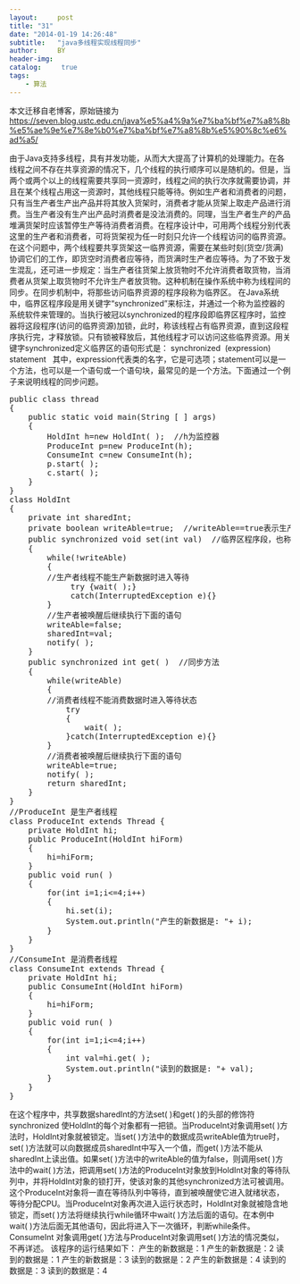 ```yaml
---
layout:     post
title: "31"
date: "2014-01-19 14:26:48"
subtitle:   "java多线程实现线程同步"
author:     BY
header-img:
catalog: 	 true
tags:
    - 算法
---
```


本文迁移自老博客，原始链接为 <https://seven.blog.ustc.edu.cn/java%e5%a4%9a%e7%ba%bf%e7%a8%8b%e5%ae%9e%e7%8e%b0%e7%ba%bf%e7%a8%8b%e5%90%8c%e6%ad%a5/>

由于Java支持多线程，具有并发功能，从而大大提高了计算机的处理能力。在各线程之间不存在共享资源的情况下，几个线程的执行顺序可以是随机的。但是，当两个或两个以上的线程需要共享同一资源时，线程之间的执行次序就需要协调，并且在某个线程占用这一资源时，其他线程只能等待。例如生产者和消费者的问题，只有当生产者生产出产品并将其放入货架时，消费者才能从货架上取走产品进行消费。当生产者没有生产出产品时消费者是没法消费的。同理，当生产者生产的产品堆满货架时应该暂停生产等待消费者消费。在程序设计中，可用两个线程分别代表这里的生产者和消费者，可将货架视为任一时刻只允许一个线程访问的临界资源。
在这个问题中，两个线程要共享货架这一临界资源，需要在某些时刻(货空/货满)协调它们的工作，即货空时消费者应等待，而货满时生产者应等待。为了不致于发生混乱，还可进一步规定：当生产者往货架上放货物时不允许消费者取货物，当消费者从货架上取货物时不允许生产者放货物。这种机制在操作系统中称为线程间的同步。在同步机制中，将那些访问临界资源的程序段称为临界区。
在Java系统中，临界区程序段是用关键字“synchronized”来标注，并通过一个称为监控器的系统软件来管理的。当执行被冠以synchronized的程序段即临界区程序时，监控器将这段程序(访问的临界资源)加锁，此时，称该线程占有临界资源，直到这段程序执行完，才释放锁。只有锁被释放后，其他线程才可以访问这些临界资源。用关键字synchronized定义临界区的语句形式是：
synchronized  (expression)  statement   其中，expression代表类的名字，它是可选项；statement可以是一个方法，也可以是一个语句或一个语句块，最常见的是一个方法。下面通过一个例子来说明线程的同步问题。
<pre class="brush:[java]">public class thread
{
    public static void main(String [ ] args)
    {
        HoldInt h=new HoldInt( );  //h为监控器
        ProduceInt p=new ProduceInt(h);
        ConsumeInt c=new ConsumeInt(h);
        p.start( );
        c.start( );
    }
}
class HoldInt
{
    private int sharedInt;
    private boolean writeAble=true;  //writeAble==true表示生产者线程能生产新数据
    public synchronized void set(int val)  //临界区程序段，也称为同步方法
    {
        while(!writeAble)
        {
        //生产者线程不能生产新数据时进入等待
             try {wait( );}
             catch(InterruptedException e){}
        }
        //生产者被唤醒后继续执行下面的语句
        writeAble=false;
        sharedInt=val;
        notify( );
    }
    public synchronized int get( )  //同步方法
    {
        while(writeAble)
        {
        //消费者线程不能消费数据时进入等待状态
            try
            {
                wait( );
            }catch(InterruptedException e){}
        }
        //消费者被唤醒后继续执行下面的语句
        writeAble=true;
        notify( );
        return sharedInt;
    }
}
//ProduceInt 是生产者线程
class ProduceInt extends Thread {
    private HoldInt hi;
    public ProduceInt(HoldInt hiForm)
    {
        hi=hiForm;
    }
    public void run( )
    {
        for(int i=1;i&lt;=4;i++)
        {
            hi.set(i);
            System.out.println("产生的新数据是: "+ i);
        }
    } 
}
//ConsumeInt 是消费者线程
class ConsumeInt extends Thread {
    private HoldInt hi;
    public ConsumeInt(HoldInt hiForm)
    {
        hi=hiForm;
    }
    public void run( )
    {
        for(int i=1;i&lt;=4;i++) 
        {
            int val=hi.get( );
            System.out.println("读到的数据是: "+ val);
        }
    }
}</pre>
在这个程序中，共享数据sharedInt的方法set( )和get( )的头部的修饰符synchronized 使HoldInt的每个对象都有一把锁。当ProduceInt对象调用set( )方法时，HoldInt对象就被锁定。当set( )方法中的数据成员writeAble值为true时，set( )方法就可以向数据成员sharedInt中写入一个值，而get( )方法不能从sharedInt上读出值。如果set( )方法中的writeAble的值为false，则调用set( )方法中的wait( )方法，把调用set( )方法的ProduceInt对象放到HoldInt对象的等待队列中，并将HoldInt对象的锁打开，使该对象的其他synchronized方法可被调用。这个ProduceInt对象将一直在等待队列中等待，直到被唤醒使它进入就绪状态，等待分配CPU。当ProduceInt对象再次进入运行状态时，HoldInt对象就被隐含地锁定，而set( )方法将继续执行while循环中wait( )方法后面的语句。在本例中wait( )方法后面无其他语句，因此将进入下一次循环，判断while条件。ConsumeInt 对象调用get( )方法与ProduceInt对象调用set( )方法的情况类似，不再详述。
该程序的运行结果如下：
产生的新数据是：1
产生的新数据是：2
读到的数据是：1
产生的新数据是：3
读到的数据是：2
产生的新数据是：4
读到的数据是：3
读到的数据是：4
